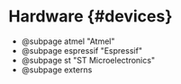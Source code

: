 
Hardware {#devices}
========

  * @subpage atmel "Atmel"
  * @subpage espressif "Espressif"
  * @subpage st "ST Microelectronics"
  * @subpage externs
